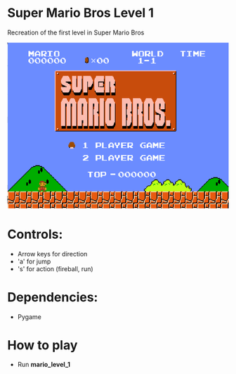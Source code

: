 # Super Mario Bros Level 1

Recreation of the first level in Super Mario Bros

![screenshot](https://github.com/calebleaman/mario-bro-level-1/blob/main/gameplay1.PNG)

# Controls:
- Arrow keys for direction
- 'a' for jump
- 's' for action (fireball, run)

# Dependencies:
- Pygame

# How to play
- Run **mario_level_1**
